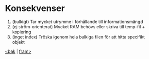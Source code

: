 # Konsekvenser
1. (bulkigt) Tar mycket utrymme i förhållande till informationsmängd
2. (ej ström-orienterat) Mycket RAM behövs eller skriva till temp-fil + kopiering
3. (inget index) Tröska igenom hela bulkiga filen för att hitta specifikt objekt


[<bak](03.md) | [fram>](05.md)
